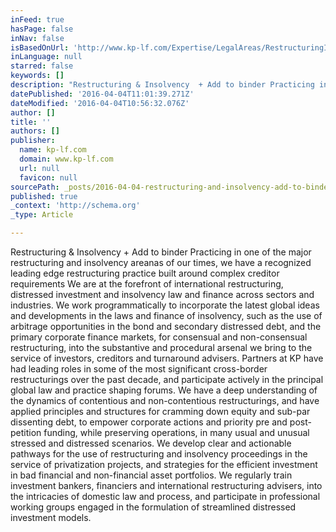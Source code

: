 ```yaml
---
inFeed: true
hasPage: false
inNav: false
isBasedOnUrl: 'http://www.kp-lf.com/Expertise/LegalAreas/RestructuringInsolvency/'
inLanguage: null
starred: false
keywords: []
description: "Restructuring & Insolvency  + Add to binder Practicing in one of the major restructuring and insolvency areanas of our times, we have a recognized leading edge restructuring practice built around complex creditor requirements  We are at the forefront of international restructuring, distressed investment and insolvency law and finance across sectors and industries. We work programmatically to incorporate the latest global ideas and developments in the laws and finance of insolvency, such as the use of arbitrage opportunities in the bond and secondary distressed debt, and the primary corporate finance markets, for consensual and non-consensual restructuring, into the substantive and procedural arsenal we bring to the service of investors, creditors and turnaround advisers. \_ Partners at KP have had leading roles in some of the most significant cross-border restructurings over the past decade, and participate actively in the principal global law and practice shaping forums. \_ We have a deep understanding of the dynamics of contentious and non-contentious restructurings, and have applied principles and structures for cramming down equity and sub-par dissenting debt, to empower corporate actions and priority pre and post-petition funding, while preserving operations, in many usual and unusual stressed and distressed scenarios. \_ We develop clear and actionable pathways for the use of restructuring and insolvency proceedings in the service of privatization projects, and strategies for the efficient investment in bad financial and non-financial asset portfolios. \_ We regularly train investment bankers, financiers and international restructuring advisers, into the intricacies of domestic law and process, and participate in professional working groups engaged in the formulation of streamlined distressed investment models."
datePublished: '2016-04-04T11:01:39.271Z'
dateModified: '2016-04-04T10:56:32.076Z'
author: []
title: ''
authors: []
publisher:
  name: kp-lf.com
  domain: www.kp-lf.com
  url: null
  favicon: null
sourcePath: _posts/2016-04-04-restructuring-and-insolvency-add-to-binder-practicing-in-on.md
published: true
_context: 'http://schema.org'
_type: Article

---
```

Restructuring & Insolvency + Add to binder Practicing in one of the major restructuring and insolvency areanas of our times, we have a recognized leading edge restructuring practice built around complex creditor requirements We are at the forefront of international restructuring, distressed investment and insolvency law and finance across sectors and industries. We work programmatically to incorporate the latest global ideas and developments in the laws and finance of insolvency, such as the use of arbitrage opportunities in the bond and secondary distressed debt, and the primary corporate finance markets, for consensual and non-consensual restructuring, into the substantive and procedural arsenal we bring to the service of investors, creditors and turnaround advisers.   Partners at KP have had leading roles in some of the most significant cross-border restructurings over the past decade, and participate actively in the principal global law and practice shaping forums.   We have a deep understanding of the dynamics of contentious and non-contentious restructurings, and have applied principles and structures for cramming down equity and sub-par dissenting debt, to empower corporate actions and priority pre and post-petition funding, while preserving operations, in many usual and unusual stressed and distressed scenarios.   We develop clear and actionable pathways for the use of restructuring and insolvency proceedings in the service of privatization projects, and strategies for the efficient investment in bad financial and non-financial asset portfolios.   We regularly train investment bankers, financiers and international restructuring advisers, into the intricacies of domestic law and process, and participate in professional working groups engaged in the formulation of streamlined distressed investment models.